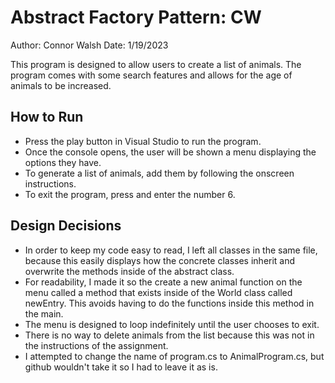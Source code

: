 # Abstract Factory Pattern: CW
Author: Connor Walsh
Date: 1/19/2023

This program is designed to allow users to create a list of animals. The program comes with some search features and allows for the age of animals to be increased. 

## How to Run
* Press the play button in Visual Studio to run the program.
* Once the console opens, the user will be shown a menu displaying the options they have. 
* To generate a list of animals, add them by following the onscreen instructions.
* To exit the program, press and enter the number 6.

## Design Decisions
* In order to keep my code easy to read, I left all classes in the same file, because this easily displays how the concrete classes inherit and overwrite the methods inside of the abstract class.
* For readability, I made it so the create a new animal function on the menu called a method that exists inside of the World class called newEntry. This avoids having to do the functions inside this method in the main.
* The menu is designed to loop indefinitely until the user chooses to exit. 
* There is no way to delete animals from the list because this was not in the instructions of the assignment. 
* I attempted to change the name of program.cs to AnimalProgram.cs, but github wouldn't take it so I had to leave it as is.
